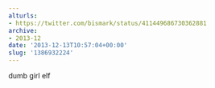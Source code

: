 ```yaml
---
alturls:
- https://twitter.com/bismark/status/411449686730362881
archive:
- 2013-12
date: '2013-12-13T10:57:04+00:00'
slug: '1386932224'
---
```


dumb girl elf

